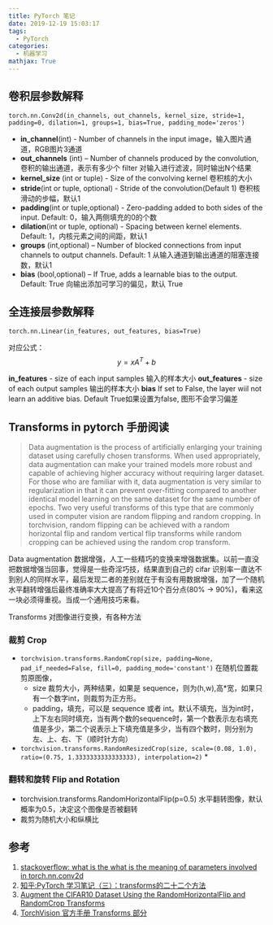 ```yaml
---
title: PyTorch 笔记
date: 2019-12-19 15:03:17
tags:
  - PyTorch
categories:
  - 机器学习
mathjax: True
---
```

## 卷积层参数解释
```
torch.nn.Conv2d(in_channels, out_channels, kernel_size, stride=1, padding=0, dilation=1, groups=1, bias=True, padding_mode='zeros')
```
* **in_channel**(int) - Number of channels in the input image，输入图片通道，RGB图片3通道
* **out_channels** (int) – Number of channels produced by the convolution, 卷积的输出通道，表示有多少个 filter 对输入进行滤波，同时输出N个结果
* **kernel_size** (int or tuple) - Size of the convolving kernel 卷积核的大小
* **stride**(int or tuple, optional) - Stride of the convolution(Default 1) 卷积核滑动的步幅，默认1
* **padding**(int or tuple,optional) - Zero-padding added to both sides of the input. Default: 0，输入两侧填充的0的个数
* **dilation**(int or tuple, optional) - Spacing between kernel elements. Default: 1，内核元素之间的间距，默认1
* **groups** (int,optional) – Number of blocked connections from input channels to output channels. Default: 1 从输入通道到输出通道的阻塞连接数，默认1
* **bias** (bool,optional) – If True, adds a learnable bias to the output. Default: True 向输出添加可学习的偏见，默认 True

## 全连接层参数解释

```
torch.nn.Linear(in_features, out_features, bias=True)
```
对应公式：
$$y = x A^T + b$$

**in_features** - size of each input samples 输入的样本大小
**out_features** - size of each output samples 输出的样本大小
**bias** If set to False, the layer wiil not learn an additive bias. Default True如果设置为false, 图形不会学习偏差

## Transforms in pytorch 手册阅读
>Data augmentation is the process of artificially enlarging your training dataset using carefully chosen transforms.
>When used appropriately, data augmentation can make your trained models more robust and capable of achieving higher accuracy without requiring larger dataset.
For those who are familiar with it, data augmentation is very similar to regularization in that it can prevent over-fitting compared to another identical model learning on the same dataset for the same number of epochs.
Two very useful transforms of this type that are commonly used in computer vision are random flipping and random cropping.
In torchvision, random flipping can be achieved with a random horizontal flip and random vertical flip transforms while random cropping can be achieved using the random crop transform.

Data augmentation 数据增强，人工一些精巧的变换来增强数据集。以前一直没把数据增强当回事，觉得是一些奇淫巧技，结果直到自己的 cifar 识别率一直达不到别人的同样水平，最后发现二者的差别就在于有没有用数据增强，加了一个随机水平翻转增强后最终准确率大大提高了有将近10个百分点(80% -> 90%)，看来这一块必须得重视。当成一个通用技巧来看。

Transforms 对图像进行变换，有各种方法

### 裁剪 Crop
* `torchvision.transforms.RandomCrop(size, padding=None, pad_if_needed=False, fill=0, padding_mode='constant')`
在随机位置裁剪原图像，
    * size 裁剪大小，两种结果，如果是 sequence，则为(h,w),高*宽，如果只有一个数字int，则裁剪为正方形。
    * padding，填充，可以是 sequence 或者 int。默认不填充，当为int时，上下左右同时填充，当有两个数的sequence时，第一个数表示左右填充值是多少，第二个说表示上下填充值是多少，当有四个数时，则分别为左、上、右、下（顺时针方向）
* `torchvision.transforms.RandomResizedCrop(size, scale=(0.08, 1.0), ratio=(0.75, 1.3333333333333333), interpolation=2)`
    *
### 翻转和旋转 Flip and Rotation
 * torchvision.transforms.RandomHorizontalFlip(p=0.5) 水平翻转图像，默认概率为0.5，决定这个图像是否被翻转
 * 裁剪为随机大小和纵横比



## 参考

1. [stackoverflow: what is the what is the meaning of parameters involved in torch.nn.conv2d
](https://stackoverflow.com/questions/56675943/what-is-the-meaning-of-parameters-involved-in-torch-nn-conv2d)
2. [知乎:PyTorch 学习笔记（三）：transforms的二十二个方法](https://zhuanlan.zhihu.com/p/53367135)
3. [Augment the CIFAR10 Dataset Using the RandomHorizontalFlip and RandomCrop Transforms](https://www.aiworkbox.com/lessons/augment-the-cifar10-dataset-using-the-randomhorizontalflip-and-randomcrop-transforms)
4. [TorchVision 官方手册 Transforms 部分](https://pytorch.org/docs/stable/torchvision/transforms.html)
